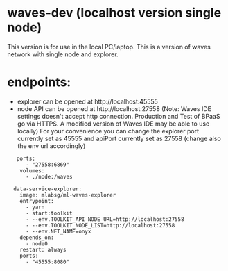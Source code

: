 # waves-dev (localhost version single node)
This version is for use in the local PC/laptop. This is a version of waves network with single node and explorer.
   # endpoints:
   - explorer can be opened at http://localhost:45555
   - node API can be opened at http://localhost:27558 (Note: Waves IDE settings doesn't accept http connection. Production and Test of BPaaS go via HTTPS. A modified version of Waves IDE may be able to use locally)
For your convenience you can change the explorer port currently set as 45555 and apiPort currently set as 27558 (change also the env url accordingly)

```
   ports:
      - "27558:6869"
    volumes:
      - ./node:/waves

  data-service-explorer:
    image: mlabsg/ml-waves-explorer
    entrypoint:
      - yarn
      - start:toolkit
      - --env.TOOLKIT_API_NODE_URL=http://localhost:27558
      - --env.TOOLKIT_NODE_LIST=http://localhost:27558
      - --env.NET_NAME=onyx
    depends_on:
      - node0
    restart: always
    ports:
      - "45555:8080"
```

